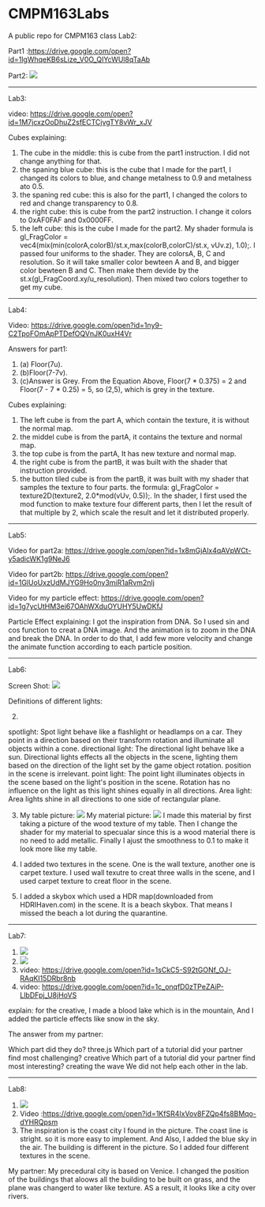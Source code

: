 # CMPM163Labs
A public repo for CMPM163 class
Lab2:

Part1 :https://drive.google.com/open?id=1lgWhqeKB6sLize_V0O_QIYcWUl8qTaAb

Part2: ![](ImagesForReadMe/lab2pic.png)

---------------------------------------------------------------------------
Lab3:

video: https://drive.google.com/open?id=1M7jcxzOoDhuZ2sfECTCjvgTY8vWr_xJV

Cubes explaining:
1. The cube in the middle: this is cube from the part1 instruction. I did not change anything for that.
2. the spaning blue cube: this is the cube that I made for the part1, I changed its colors to blue, and change metalness to 0.9 and metalness ato 0.5.
3. the spaning red cube: this is also for the part1, I changed the colors to red and change transparency to 0.8.
4. the right cube: this is cube from the part2 instruction. I change it colors to 0xAF0FAF and 0x0000FF.
5. the left cube: this is the cube I made for the part2. My shader formula is gl_FragColor = vec4(mix(min(colorA,colorB)/st.x,max(colorB,colorC)/st.x, vUv.z), 1.0);. I passed four uniforms to the shader. They are colorsA, B, C and resolution. So it will take smaller color bewteen A and B, and bigger color bewteen B and C. Then make them devide by the st.x(gl_FragCoord.xy/u_resolution). Then mixed two colors together to get my cube.

---------------------------------------------------------------------------
Lab4: 

Video:   https://drive.google.com/open?id=1ny9-C2TpoFOmApPTDefOQVnJK0uxH4Vr

Answers for part1:
1. (a) Floor(7u).
2. (b)Floor(7-7v).
2. (c)Answer is Grey. From the Equation Above, Floor(7 * 0.375) = 2 and Floor(7 - 7 * 0.25) = 5, so (2,5), which is grey in the texture.

Cubes explaining:
1. The left cube is from the part A, which contain the texture, it is without the normal map.
2. the middel cube is from the partA, it contains the texture and normal map.
3. the top cube is from the partA, It has new texture and normal map.
4. the right cube is from the partB, it was built with the shader that instruction provided.
5. the button tiled cube is from the partB, it was built with my shader that samples the texture to four parts. the formula:   gl_FragColor = texture2D(texture2, 2.0*mod(vUv, 0.5));. In the shader, I first used the mod function to make texture four different parts, then I let the result of that multiple by 2, which scale the result and let it distributed properly.

---------------------------------------------------------------------------
Lab5: 

Video for part2a:   https://drive.google.com/open?id=1x8mGjAlx4qAVpWCt-y5adicWK1g9NeJ6

Video for part2b:   https://drive.google.com/open?id=1GlUoUxzUdMJYG9Ho0ny3miR1aRvm2nlj

Video for my particle effect: https://drive.google.com/open?id=1g7ycUtHM3ei67OAhWXduOYUHY5UwDKfJ


Particle Effect explaining: I got the inspiration from DNA. So I used sin and cos function to creat a DNA image. And the animation is to zoom in the DNA and break the DNA. In order to do that, I add few more velocity and change the animate function according to each particle position.

---------------------------------------------------------------------------
Lab6:

Screen Shot: ![](ImagesForReadMe/Lab6.png)

Definitions of different lights:

2. 
spotlight: Spot light behave like a flashlight or headlamps on a car. They point in a direction based on their transform rotation and illuminate all objects within a cone.
directional light: The directional light behave like a sun. Directional lights effects all the objects in the scene, lighting them based on the direction of the light set by the game object rotation. position in the scene is irrelevant.
point light: The point light illuminates objects in the scene based on the light's position in the scene. Rotation has no influence on the light as this light shines equally in all directions.
Area light: Area lights shine in all directions to one side of rectangular plane.

3. My table picture: ![](ImagesForReadMe/table.jpg)
My material picture: ![](ImagesForReadMe/Material.png)
I made this material by first taking a picture of the wood texture of my table. Then I change the shader for my material to specualar since this is a wood material there is no need to add metallic. Finally I ajust the smoothness to 0.1 to make it look more like my table.

4. I added two textures in the scene. One is the wall texture, another one is carpet texture. I used wall texutre to creat three walls in the scene, and I used carpet texture to creat floor in the scene.

5. I added a skybox which used a HDR map(downloaded from HDRIHaven.com) in the scene. It is a beach skybox. That means I missed the beach a lot during the quarantine.

------------------------------------------------------------------------------------------------------
Lab7:

1. ![](ImagesForReadMe/Lab71.png)
2. ![](ImagesForReadMe/Lab72.png)
3. video: https://drive.google.com/open?id=1sCkC5-S92tGONf_OJ-RAqKI15DRbr8nb
4. video: https://drive.google.com/open?id=1c_onqfD0zTPeZAiP-LlbDFpj_U8jHoVS

explain: for the creative, I made a blood lake which is in the mountain, And I added the particle effects like snow in the sky.

The answer from my partner:

Which part did they do? three.js
Which part of a tutorial did your partner find most challenging? creative
Which part of a tutorial did your partner find most interesting? creating the wave
We did not help each other in the lab.

--------------------------------------------------------------------------------------------------------
Lab8:
1. ![](ImagesForReadMe/Lab8.jfif)
2. Video :https://drive.google.com/open?id=1KfSR4IxVov8FZQp4fs8BMqo-dYHRQpsm
3. The inspiration is the coast city I found in the picture. The coast line is stright. so it is more easy to implement. And Also, I added the blue sky in the air. The building is different in the picture. So I added four different textures in the scene.

My partner: My precedural city is based on Venice. I changed the position of the buildings that aloows all the building to be built on grass, and the plane was changerd to water like texture. AS a result, it looks like a city over rivers.




